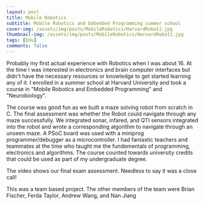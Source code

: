 ```yaml
---
layout: post
title: Mobile Robotics
subtitle: Mobile Robotics and Embedded Programming summer school
cover-img: /assets/img/posts/MobileRobotics/HarvardRobot2.jpg
thumbnail-img: /assets/img/posts/MobileRobotics/HarvardRobot1.jpg
tags: [Edu]
comments: false
---
```


Probably my first actual experience with Robotics when I was about 16. At the time I was interested in electronics and brain computer interfaces but didn't have the necessary resources or knowledge to get started learning any of it. I enrolled in a summer school at Harvard University and took a course in "Mobile Robotics and Embedded Programming" and "Neurobiology". 

The course was good fun as we built a maze solving robot from scratch in C. The final assessment was whether the Robot could navigate through any maze successfully. We integrated sonar, infared, and QTI sensors integrated into the robot and wrote a corresponding algorithm to navigate through an unseen maze. A PSoC board was used with a miniprog programmer/debugger as a microcontroller. I had fantastic teachers and teammates at the time who taught me the fundementals of programming, electronics and algorithms. The course counted towards university credits that could be used as part of my undergraduate degree.

The video shows our final exam assessment. Needless to say it was a close call! 

This was a team based project. The other members of the team were Brian Fischer, Ferda Taylor, Andrew Wang, and Nan Jiang
